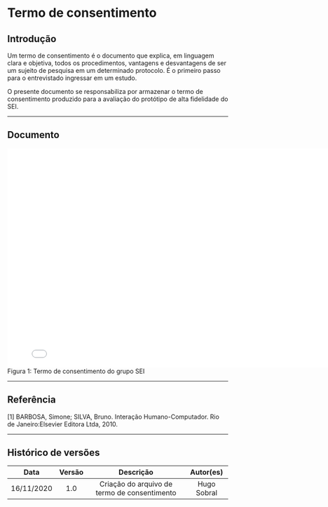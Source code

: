 # Termo de consentimento

## Introdução

Um termo de consentimento é o documento que explica, em linguagem clara e objetiva, todos os procedimentos, vantagens e desvantagens de ser um sujeito de pesquisa em um determinado protocolo. É o primeiro passo para o entrevistado ingressar em um estudo.

O presente documento se responsabiliza por armazenar o termo de consentimento produzido para a avaliação do protótipo de alta fidelidade do SEI.

---

## Documento

<embed src="./assets/termo_consentimento_prototipo_baixa_fidelidade.pdf" width="800px" height="500px" />
Figura 1: Termo de consentimento do grupo SEI

---

## Referência

[1] BARBOSA, Simone; SILVA, Bruno. Interação Humano-Computador. Rio de Janeiro:Elsevier Editora Ltda, 2010.

---

## Histórico de versões

|    Data    | Versão |                  Descrição                   |  Autor(es)  |
| :--------: | :----: | :------------------------------------------: | :---------: |
| 16/11/2020 |  1.0   | Criação do arquivo de termo de consentimento | Hugo Sobral |
